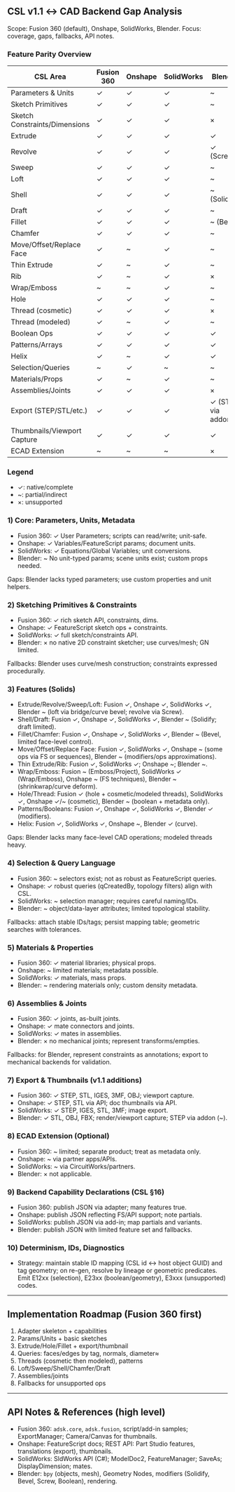 ## CSL v1.1 ↔ CAD Backend Gap Analysis

Scope: Fusion 360 (default), Onshape, SolidWorks, Blender. Focus: coverage, gaps, fallbacks, API notes.
### Feature Parity Overview

| CSL Area | Fusion 360 | Onshape | SolidWorks | Blender |
|---|---|---|---|---|
| Parameters & Units | ✓ | ✓ | ✓ | ~ |
| Sketch Primitives | ✓ | ✓ | ✓ | ~ |
| Sketch Constraints/Dimensions | ✓ | ✓ | ✓ | × |
| Extrude | ✓ | ✓ | ✓ | ✓ |
| Revolve | ✓ | ✓ | ✓ | ✓ (Screw) |
| Sweep | ✓ | ✓ | ✓ | ~ |
| Loft | ✓ | ✓ | ✓ | ~ |
| Shell | ✓ | ✓ | ✓ | ~ (Solidify) |
| Draft | ✓ | ✓ | ✓ | ~ |
| Fillet | ✓ | ✓ | ✓ | ~ (Bevel) |
| Chamfer | ✓ | ✓ | ✓ | ~ |
| Move/Offset/Replace Face | ✓ | ~ | ✓ | ~ |
| Thin Extrude | ✓ | ~ | ✓ | ~ |
| Rib | ✓ | ~ | ✓ | × |
| Wrap/Emboss | ~ | ~ | ✓ | ~ |
| Hole | ✓ | ✓ | ✓ | ~ |
| Thread (cosmetic) | ✓ | ✓ | ✓ | × |
| Thread (modeled) | ✓ | ~ | ✓ | ~ |
| Boolean Ops | ✓ | ✓ | ✓ | ✓ |
| Patterns/Arrays | ✓ | ✓ | ✓ | ✓ |
| Helix | ✓ | ~ | ✓ | ✓ |
| Selection/Queries | ~ | ✓ | ~ | ~ |
| Materials/Props | ✓ | ~ | ✓ | ~ |
| Assemblies/Joints | ✓ | ✓ | ✓ | × |
| Export (STEP/STL/etc.) | ✓ | ✓ | ✓ | ✓ (STEP via addon) |
| Thumbnails/Viewport Capture | ✓ | ✓ | ✓ | ✓ |
| ECAD Extension | ~ | ~ | ~ | × |


### Legend
- ✓: native/complete
- ~: partial/indirect
- ×: unsupported

### 1) Core: Parameters, Units, Metadata
- Fusion 360: ✓ User Parameters; scripts can read/write; unit-safe.
- Onshape: ✓ Variables/FeatureScript params; document units.
- SolidWorks: ✓ Equations/Global Variables; unit conversions.
- Blender: ~ No unit-typed params; scene units exist; custom props needed.

Gaps: Blender lacks typed parameters; use custom properties and unit helpers.

### 2) Sketching Primitives & Constraints
- Fusion 360: ✓ rich sketch API, constraints, dims.
- Onshape: ✓ FeatureScript sketch ops + constraints.
- SolidWorks: ✓ full sketch/constraints API.
- Blender: × no native 2D constraint sketcher; use curves/mesh; GN limited.

Fallbacks: Blender uses curve/mesh construction; constraints expressed procedurally.

### 3) Features (Solids)
- Extrude/Revolve/Sweep/Loft: Fusion ✓, Onshape ✓, SolidWorks ✓, Blender ~ (loft via bridge/curve bevel; revolve via Screw).
- Shell/Draft: Fusion ✓, Onshape ✓, SolidWorks ✓, Blender ~ (Solidify; draft limited).
- Fillet/Chamfer: Fusion ✓, Onshape ✓, SolidWorks ✓, Blender ~ (Bevel, limited face-level control).
- Move/Offset/Replace Face: Fusion ✓, SolidWorks ✓, Onshape ~ (some ops via FS or sequences), Blender ~ (modifiers/ops approximations).
- Thin Extrude/Rib: Fusion ✓, SolidWorks ✓; Onshape ~; Blender ~.
- Wrap/Emboss: Fusion ~ (Emboss/Project), SolidWorks ✓ (Wrap/Emboss), Onshape ~ (FS techniques), Blender ~ (shrinkwrap/curve deform).
- Hole/Thread: Fusion ✓ (hole + cosmetic/modeled threads), SolidWorks ✓, Onshape ✓/~ (cosmetic), Blender ~ (boolean + metadata only).
- Patterns/Booleans: Fusion ✓, Onshape ✓, SolidWorks ✓, Blender ✓ (modifiers).
- Helix: Fusion ✓, SolidWorks ✓, Onshape ~, Blender ✓ (curve).

Gaps: Blender lacks many face-level CAD operations; modeled threads heavy.

### 4) Selection & Query Language
- Fusion 360: ~ selectors exist; not as robust as FeatureScript queries.
- Onshape: ✓ robust queries (qCreatedBy, topology filters) align with CSL.
- SolidWorks: ~ selection manager; requires careful naming/IDs.
- Blender: ~ object/data-layer attributes; limited topological stability.

Fallbacks: attach stable IDs/tags; persist mapping table; geometric searches with tolerances.

### 5) Materials & Properties
- Fusion 360: ✓ material libraries; physical props.
- Onshape: ~ limited materials; metadata possible.
- SolidWorks: ✓ materials, mass props.
- Blender: ~ rendering materials only; custom density metadata.

### 6) Assemblies & Joints
- Fusion 360: ✓ joints, as-built joints.
- Onshape: ✓ mate connectors and joints.
- SolidWorks: ✓ mates in assemblies.
- Blender: × no mechanical joints; represent transforms/empties.

Fallbacks: for Blender, represent constraints as annotations; export to mechanical backends for validation.

### 7) Export & Thumbnails (v1.1 additions)
- Fusion 360: ✓ STEP, STL, IGES, 3MF, OBJ; viewport capture.
- Onshape: ✓ STEP, STL via API; doc thumbnails via API.
- SolidWorks: ✓ STEP, IGES, STL, 3MF; image export.
- Blender: ✓ STL, OBJ, FBX; render/viewport capture; STEP via addon (~).

### 8) ECAD Extension (Optional)
- Fusion 360: ~ limited; separate product; treat as metadata only.
- Onshape: ~ via partner apps/APIs.
- SolidWorks: ~ via CircuitWorks/partners.
- Blender: × not applicable.

### 9) Backend Capability Declarations (CSL §16)
- Fusion 360: publish JSON via adapter; many features true.
- Onshape: publish JSON reflecting FS/API support; note partials.
- SolidWorks: publish JSON via add-in; map partials and variants.
- Blender: publish JSON with limited feature set and fallbacks.

### 10) Determinism, IDs, Diagnostics
- Strategy: maintain stable ID mapping (CSL id ↔ host object GUID) and tag geometry; on re-gen, resolve by lineage or geometric predicates. Emit E12xx (selection), E23xx (boolean/geometry), E3xxx (unsupported) codes.

---

## Implementation Roadmap (Fusion 360 first)

1. Adapter skeleton + capabilities
2. Params/Units + basic sketches
3. Extrude/Hole/Fillet + export/thumbnail
4. Queries: faces/edges by tag, normals, diameter≈
5. Threads (cosmetic then modeled), patterns
6. Loft/Sweep/Shell/Chamfer/Draft
7. Assemblies/joints
8. Fallbacks for unsupported ops

---

## API Notes & References (high level)

- Fusion 360: `adsk.core`, `adsk.fusion`, script/add-in samples; ExportManager; Camera/Canvas for thumbnails.
- Onshape: FeatureScript docs; REST API: Part Studio features, translations (export), thumbnails.
- SolidWorks: SldWorks API (C#); ModelDoc2, FeatureManager; SaveAs; DisplayDimension; mates.
- Blender: `bpy` (objects, mesh), Geometry Nodes, modifiers (Solidify, Bevel, Screw, Boolean), rendering.


